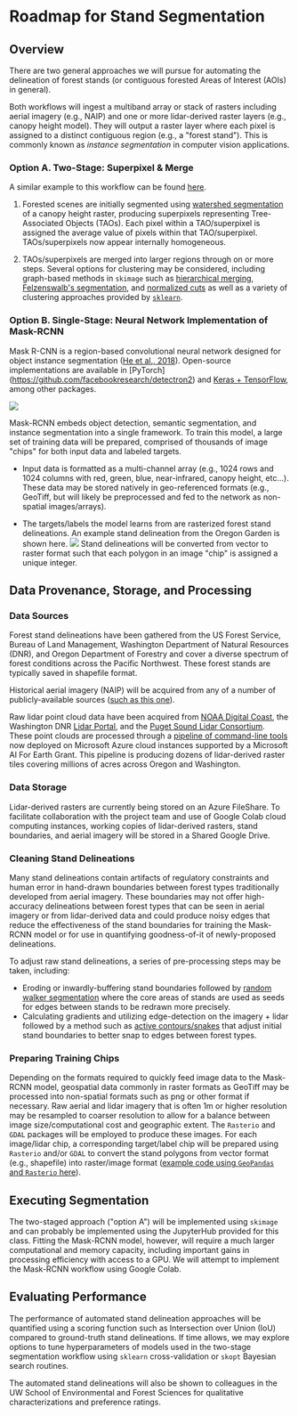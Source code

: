 Roadmap for Stand Segmentation
==============================

## Overview
There are two general approaches we will pursue for automating the delineation of forest stands (or contiguous forested Areas of Interest (AOIs) in general).

Both workflows will ingest a multiband array or stack of rasters including aerial imagery (e.g., NAIP) and one or more lidar-derived raster layers (e.g., canopy height model). They will output a raster layer where each pixel is assigned to a distinct contiguous region (e.g., a "forest stand"). This is commonly known as *instance segmentation* in computer vision applications.


### Option A. Two-Stage: Superpixel & Merge
A similar example to this workflow can be found [here](http://emapr.ceoas.oregonstate.edu/pages/education/how_to/image_segmentation/how_to_spatial_segmentation.html).

1. Forested scenes are initially segmented using [watershed segmentation](https://scikit-image.org/docs/dev/api/skimage.segmentation.html#skimage.segmentation.watershed) of a canopy height raster, producing superpixels representing Tree-Associated Objects (TAOs).  Each pixel within a TAO/superpixel is assigned the average value of pixels within that TAO/superpixel. TAOs/superpixels now appear internally homogeneous.

2. TAOs/superpixels are merged into larger regions through on or more steps. Several options for clustering may be considered, including graph-based methods in `skimage` such as [hierarchical merging](https://scikit-image.org/docs/dev/api/skimage.future.graph.html#skimage.future.graph.merge_hierarchical), [Felzenswalb's segmentation](https://scikit-image.org/docs/dev/api/skimage.segmentation.html#skimage.segmentation.felzenszwalb), and [normalized cuts](https://scikit-image.org/docs/dev/api/skimage.future.graph.html#skimage.future.graph.ncut) as well as a variety of clustering approaches provided by [`sklearn`](https://scikit-learn.org/stable/modules/clustering.html#clustering).

### Option B. Single-Stage: Neural Network Implementation of Mask-RCNN  
Mask R-CNN is a region-based convolutional neural network designed for object instance segmentation ([He et al., 2018](https://arxiv.org/pdf/1703.06870)). Open-source implementations are available in [PyTorch] (https://github.com/facebookresearch/detectron2) and [Keras + TensorFlow](https://github.com/matterport/Mask_RCNN), among other packages.

![](https://www.learnopencv.com/wp-content/uploads/2019/06/mask-rcnn-1024x477.jpg)

Mask-RCNN embeds object detection, semantic segmentation, and instance segmentation into a single framework. To train this model, a large set of training data will be prepared, comprised of thousands of image "chips" for both input data and labeled targets.  

* Input data is formatted as a multi-channel array (e.g., 1024 rows and 1024 columns with red, green, blue, near-infrared, canopy height, etc...). These data may be stored natively in geo-referenced formats (e.g., GeoTiff, but will likely be preprocessed and fed to the network as non-spatial images/arrays).

* The targets/labels the model learns from are rasterized forest stand delineations. An example stand delineation from the Oregon Garden is shown here. ![](https://oregonforests.org/sites/default/files/inline-images/OregonGarden_StandMap_Public.jpg)  Stand delineations will be converted from vector to raster format such that each polygon in an image "chip" is assigned a unique integer.

## Data Provenance, Storage, and Processing
### Data Sources
Forest stand delineations have been gathered from the US Forest Service, Bureau of Land Management, Washington Department of Natural Resources (DNR), and Oregon Department of Forestry and cover a diverse spectrum of forest conditions across the Pacific Northwest. These forest stands are typically saved in shapefile format.

Historical aerial imagery (NAIP) will be acquired from any of a number of publicly-available sources ([such as this one](https://nrcs.app.box.com/v/naip)).

Raw lidar point cloud data have been acquired from [NOAA Digital Coast](https://coast.noaa.gov/htdata/lidar1_z/), the Washington DNR [Lidar Portal](https://lidarportal.dnr.wa.gov/), and the [Puget Sound Lidar Consortium](https://pugetsoundlidar.ess.washington.edu/). These point clouds are processed through a [pipeline of command-line tools](https://github.com/Ecotrust/pyFIRS) now deployed on Microsoft Azure cloud instances supported by a Microsoft AI For Earth Grant. This pipeline is producing dozens of lidar-derived raster tiles covering millions of acres across Oregon and Washington.

### Data Storage
Lidar-derived rasters are currently being stored on an Azure FileShare. To facilitate collaboration with the project team and use of Google Colab cloud computing instances, working copies of lidar-derived rasters, stand boundaries, and aerial imagery will be stored in a Shared Google Drive.

### Cleaning Stand Delineations
Many stand delineations contain artifacts of regulatory constraints and human error in hand-drawn boundaries between forest types  traditionally developed from aerial imagery. These boundaries may not offer high-accuracy delineations between forest types that can be seen in aerial imagery or from lidar-derived data and could produce noisy edges that reduce the effectiveness of the stand boundaries for training the Mask-RCNN model or for use in quantifying goodness-of-it of newly-proposed delineations.

To adjust raw stand delineations, a series of pre-processing steps may be taken, including:
* Eroding or inwardly-buffering stand boundaries followed by [random walker segmentation](https://scikit-image.org/docs/dev/auto_examples/segmentation/plot_random_walker_segmentation.html) where the core areas of stands are used as seeds for edges between stands to be redrawn more precisely.
* Calculating gradients and utilizing edge-detection on the imagery + lidar followed by a method such as [active contours/snakes](https://scikit-image.org/docs/dev/api/skimage.segmentation.html?highlight=image%20segmentation#skimage.segmentation.morphological_chan_vese) that adjust initial stand boundaries to better snap to edges between forest types.

### Preparing Training Chips
Depending on the formats required to quickly feed image data to the Mask-RCNN model, geospatial data commonly in raster formats as GeoTiff may be processed into non-spatial formats such as png or other format if necessary. Raw aerial and lidar imagery that is often 1m or higher resolution may be resampled to coarser resolution to allow for a balance between image size/computational cost and geographic extent. The `Rasterio` and `GDAL` packages will be employed to produce these images. For each image/lidar chip, a corresponding target/label chip will be prepared using `Rasterio` and/or `GDAL` to convert the stand polygons from vector format (e.g., shapefile) into raster/image format ([example code using `GeoPandas` and `Rasterio` here](https://gis.stackexchange.com/a/151861/122267)).

## Executing Segmentation
The two-staged approach ("option A") will be implemented using `skimage` and can probably be implemented using the JupyterHub provided for this class. Fitting the Mask-RCNN model, however, will require a much larger computational and memory capacity, including important gains in processing efficiency with access to a GPU. We will attempt to implement the Mask-RCNN workflow using Google Colab.  

## Evaluating Performance
The performance of automated stand delineation approaches will be quantified using a scoring function such as Intersection over Union (IoU) compared to ground-truth stand delineations. If time allows, we may explore options to tune hyperparameters of models used in the two-stage segmentation workflow using `sklearn` cross-validation or `skopt` Bayesian search routines.

The automated stand delineations will also be shown to colleagues in the UW School of Environmental and Forest Sciences for qualitative characterizations and preference ratings.
